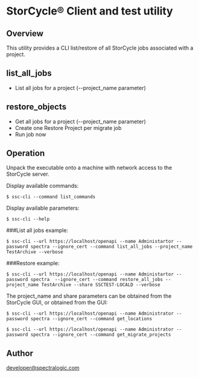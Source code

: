 # StorCycle® Client and test utility

## Overview
This utility provides a CLI list/restore of all StorCycle jobs associated with a project.

## list_all_jobs 
- List all jobs for a project (--project_name parameter)

## restore_objects 
- Get all jobs for a project (--project_name parameter)
- Create one Restore Project per migrate job
- Run job now

## Operation
Unpack the executable onto a machine with network access to the StorCycle server.

Display available commands:
```shell
$ ssc-cli --command list_commands
```

Display available parameters:
```shell
$ ssc-cli --help
```
###List all jobs example:
```shell
$ ssc-cli --url https://localhost/openapi --name Administartor --password spectra --ignore_cert --command list_all_jobs --project_name TestArchive --verbose  
```
###Restore example:
```shell
$ ssc-cli --url https://localhost/openapi --name Administartor --password spectra  --ignore_cert --command restore_all_jobs --project_name TestArchive --share SSCTEST-LOCALD --verbose 
```

The project_name and share parameters can be obtained from the StorCycle GUI, or obtained from the GUI:
```shell
$ ssc-cli --url https://localhost/openapi --name Administrator --password spectra --ignore_cert --command get_locations 

$ ssc-cli --url https://localhost/openapi --name Administrator --password spectra --ignore_cert --command get_migrate_projects 
```
 

## Author
developer@spectralogic.com

